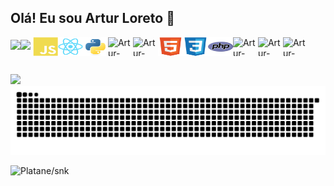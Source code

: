 
## Olá! Eu sou Artur Loreto 👋<br>

  <div style="display:inline-block">
    <a href="https://github.com/Loreto1306">
      <img height="180em" src="https://github-readme-stats.vercel.app/api?username=Loreto1306&show_icons=true&theme=cobalt"/><img height="180em" src="https://github-readme-stats.vercel.app/api/top-langs/?username=Loreto1306&layout=compact&theme=cobalt"/>
    </a>  
  </div>

<div style="align-items: center;display: inline-flex;justify-content: center;"><br>
          
    
  <img align="center" alt="Artur-js" height="30" width="40" src="https://raw.githubusercontent.com/devicons/devicon/master/icons/javascript/javascript-plain.svg"/>
  <img align="center" alt="Artur-react" height="30" width="40" src="https://raw.githubusercontent.com/devicons/devicon/master/icons/react/react-original.svg"/>
  <img align="center" alt="Artur-python3" height="30" width="40" src="https://raw.githubusercontent.com/devicons/devicon/master/icons/python/python-original.svg"/>
  <img align="center" alt="Artur-django" height="30" width="40" src="https://cdn.jsdelivr.net/gh/devicons/devicon@latest/icons/django/django-plain.svg" />
  <img align="center" alt="Artur-flask" height="30" width="40" src="https://cdn.jsdelivr.net/gh/devicons/devicon@latest/icons/flask/flask-original-wordmark.svg" />
  <img align="center" alt="Artur-html" height="30" width="40" src="https://raw.githubusercontent.com/devicons/devicon/master/icons/html5/html5-original.svg"/>
  <img align="center" alt="Artur-css" height="30" width="40" src="https://raw.githubusercontent.com/devicons/devicon/master/icons/css3/css3-original.svg"/>
  <img align="center" alt="Artur-php" height="30" width="40" src="https://raw.githubusercontent.com/devicons/devicon/master/icons/php/php-original.svg"/>
  <img align="center" alt="Artur-node" height="30" width="40" src="https://cdn.jsdelivr.net/gh/devicons/devicon@latest/icons/nodejs/nodejs-original-wordmark.svg"/>
  <img align="center" alt="Artur-npm" height="30" width="40" src="https://cdn.jsdelivr.net/gh/devicons/devicon@latest/icons/npm/npm-original-wordmark.svg" />
  <img align="center" alt="Artur-mysql" height="30" width="40" src="https://cdn.jsdelivr.net/gh/devicons/devicon@latest/icons/mysql/mysql-original-wordmark.svg" />
  
</div>

##

<div>
  <a href="https://linkedin.com/in/artur-loreto" target="_blank">
    <img src="https://img.shields.io/badge/LinkedIn-0077B5?style=for-the-badge&logo=linkedin&logoColor=white"/>
  </a>
</div>

<picture>
  <source media="(prefers-color-scheme: dark)" srcset="https://raw.githubusercontent.com/Loreto1306/Loreto1306/output/github-contribution-grid-snake-dark.svg">
  <source media="(prefers-color-scheme: light)" srcset="https://raw.githubusercontent.com/Loreto1306/Loreto1306/output/github-contribution-grid-snake.svg">
  <img alt="github contribution grid snake animation" src="https://raw.githubusercontent.com/Loreto1306/Loreto1306/output/github-contribution-grid-snake.svg">
</picture>



![Platane/snk](https://github.com/Loreto1306/Loreto1306/snk)

